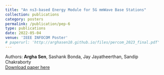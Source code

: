 ```yaml
---
title: "An ns3-based Energy Module for 5G mmWave Base Stations"
collection: publications
category: posters
permalink: /publication/pep-6
type: publications
date: 2022-05-04
venue: 'IEEE INFOCOM Poster'
# paperurl: 'http://arghasen10.github.io/files/percom_2023_final.pdf'
---
```


Authors: <b>Argha Sen</b>, Sashank Bonda, Jay Jayatheerthan, Sandip Chakraborty<br>
[Download paper here](/files/infocomm_22.pdf)